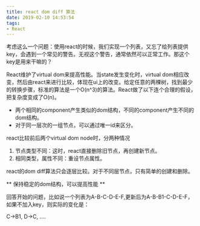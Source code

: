 ```yaml
---
title: react dom diff 算法
date: 2019-02-10 14:53:54
tags:
- React
---
```


考虑这么一个问题：使用react的时候，我们实现一个列表，又忘了给列表提供key，会遇到一个常见的警告。无视这个警告，通常依然可以正常工作。那这个key是用来干嘛的？

React维护了virtual dom来提高性能。当state发生变化时，virtual dom相应改变，然后由react来进行比较，体现在ui上的改变。给定任意的两棵树，找到最少的转换步骤，标准的算法是一个O(n^3)的算法。React做了以下连个合理的假设，把复杂度变成了O(n)。

- 两个相同的component产生类似的dom结构，不同的component产生不同的dom结构。
- 对于同一层次的一组节点，可以通过唯一id来区分。

react比较前后两个virtual dom node时，分两种情况

1. 节点类型不同：这时，react直接删除旧节点，再创建新节点。
2. 相同类型，属性不同：重设节点属性。

react的dom diff算法只会逐层比较。对于不同层节点，只有简单的创建和删除。

** 保持稳定的dom结构，可以提高性能 **

回答开始的问题，比如说一个列表为A-B-C-D-E-F,更新后为A-B-B1-C-D-E-F，如果不加入key，则实际的变化是：

C->B1, D->C, ....
